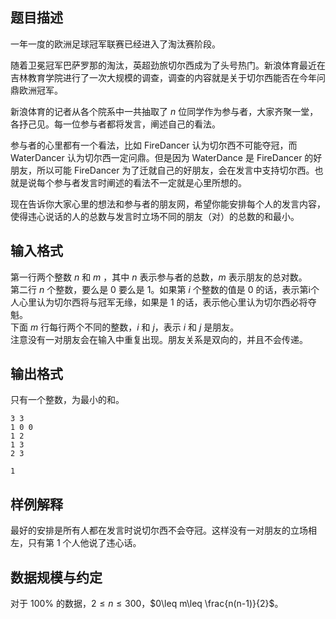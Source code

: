 ## 题目描述

一年一度的欧洲足球冠军联赛已经进入了淘汰赛阶段。

随着卫冕冠军巴萨罗那的淘汰，英超劲旅切尔西成为了头号热门。新浪体育最近在吉林教育学院进行了一次大规模的调查，调查的内容就是关于切尔西能否在今年问鼎欧洲冠军。

新浪体育的记者从各个院系中一共抽取了 $n$ 位同学作为参与者，大家齐聚一堂，各抒己见。每一位参与者都将发言，阐述自己的看法。

参与者的心里都有一个看法，比如 FireDancer 认为切尔西不可能夺冠，而 WaterDancer 认为切尔西一定问鼎。但是因为 WaterDance 是 FireDancer 的好朋友，所以可能 FireDancer 为了迁就自己的好朋友，会在发言中支持切尔西。也就是说每个参与者发言时阐述的看法不一定就是心里所想的。

现在告诉你大家心里的想法和参与者的朋友网，希望你能安排每个人的发言内容，使得违心说话的人的总数与发言时立场不同的朋友（对）的总数的和最小。

## 输入格式

第一行两个整数 $n$ 和 $m$ ，其中 $n$ 表示参与者的总数，$m$ 表示朋友的总对数。  
第二行 $n$ 个整数，要么是 $0$ 要么是 $1$。如果第 $i$ 个整数的值是 $0$ 的话，表示第i个人心里认为切尔西将与冠军无缘，如果是 $1$ 的话，表示他心里认为切尔西必将夺魁。  
下面 $m$ 行每行两个不同的整数，$i$ 和 $j$，表示 $i$ 和 $j$ 是朋友。  
注意没有一对朋友会在输入中重复出现。朋友关系是双向的，并且不会传递。

## 输出格式

只有一个整数，为最小的和。

```input1
3 3
1 0 0
1 2
1 3
2 3
```

```output1
1
```

## 样例解释

最好的安排是所有人都在发言时说切尔西不会夺冠。这样没有一对朋友的立场相左，只有第 $1$ 个人他说了违心话。

## 数据规模与约定

对于 $100\%$ 的数据，$2\leq n\leq 300$，$0\leq m\leq \frac{n(n-1)}{2}$。